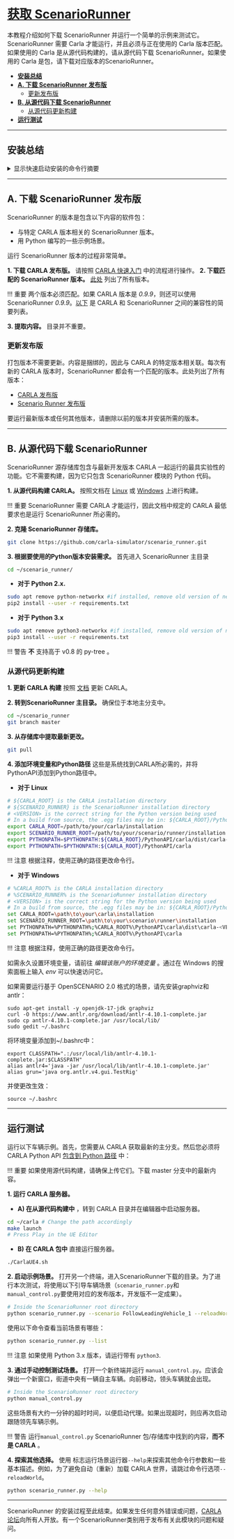 # [获取 ScenarioRunner](https://github.com/carla-simulator/scenario_runner/blob/master/Docs/getting_scenariorunner.md)

本教程介绍如何下载 ScenarioRunner 并运行一个简单的示例来测试它。ScenarioRunner 需要 Carla 才能运行，并且必须与正在使用的 Carla 版本匹配。如果使用的 Carla 是从源代码构建的，请从源代码下载 ScenarioRunner。如果使用的 Carla 是包，请下载对应版本的ScenarioRunner。

*   __[安装总结](#installation-summary)__  
*   __[A. 下载 ScenarioRunner 发布版](#a.-download-a-scenariorunner-release)__  
	*   [更新发布版](#update-the-release)  
*   __[B. 从源代码下载 ScenarioRunner](#b.-build-scenariorunner-from-source)__  
	*   [从源代码更新构建](#update-the-build-from-source)  
*   __[运行测试](#run-a-test)__  

---
## 安装总结

<details>
   <summary>
    显示快速启动安装的命令行摘要
   </summary>

```sh
# 决定是否使用包或者从源代码构建


# 选项 A) 使用 ScenarioRunner 包
   # 1. 安装 CARLA 包: 
      https://carla.readthedocs.io/en/latest/start_quickstart/
   # 2. 下载匹配的 ScenarioRunner 包: 
      https://github.com/carla-simulator/scenario_runner/releases
   # 3. 抽取内容ntent wherever needed. 

   # Update the release: 
   # 1. Delete previous CARLA and ScenarioRunner versions.
   # 2. Download the latest CARLA release. 
   # 3. Download the matching ScenarioRunner release.


# Option B) Download ScenarioRunner from source
   # 1. Build CARLA from source:
      https://carla.readthedocs.io/en/latest/build_linux/
   # 2. Clone the ScenarioRunner repository: 
git clone https://github.com/carla-simulator/scenario_runner.git
   # 3. Install requirements according to the Python version to be used: 
   # For Python 2.x:
sudo apt remove python-networkx #if installed, remove old version of networkx
pip2 install --user -r requirements.txt
   # For Python 3.x: 
sudo apt remove python3-networkx #if installed, remove old version of networkx
pip3 install --user -r requirements.txt

   # To update ScenarioRunner from source:
   # 1. Update CARLA: 
      https://carla.readthedocs.io/en/latest/build_update/
   # 2. Go to the ScenarioRunner repository, master branch
cd ~/scenario_runner
git branch master
   # 3. Pull the latest changes from the repository
git pull 

```
</details>


---
## A. 下载 ScenarioRunner 发布版

ScenarioRunner 的版本是包含以下内容的软件包： 
*   与特定 CARLA 版本相关的 ScenarioRunner 版本。 
*   用 Python 编写的一些示例场景。 

运行 ScenarioRunner 版本的过程非常简单。  

__1. 下载 CARLA 发布版。__ 请按照 [CARLA 快速入门](https://github.com/carla-simulator/carla/releases) 中的流程进行操作。
__2. 下载匹配的 ScenarioRunner 版本。__ [此处](https://github.com/carla-simulator/scenario_runner/releases) 列出了所有版本。

!!! 重要
    两个版本必须匹配。如果 CARLA 版本是 *0.9.9*，则还可以使用 ScenarioRunner *0.9.9*。[以下](https://github.com/carla-simulator/scenario_runner) 是 CARLA 和 ScenarioRunner 之间的兼容性的简要列表。

__3. 提取内容。__ 目录并不重要。


### 更新发布版

打包版本不需要更新。内容是捆绑的，因此与 CARLA 的特定版本相关联。每次有新的 CARLA 版本时，ScenarioRunner 都会有一个匹配的版本。此处列出了所有版本：

*   [CARLA 发布版](https://github.com/carla-simulator/carla/releases)  
*   [Scenario Runner 发布版](https://github.com/carla-simulator/scenario_runner/releases)  

要运行最新版本或任何其他版本，请删除以前的版本并安装所需的版本。

---
## B. 从源代码下载 ScenarioRunner

ScenarioRunner 源存储库包含与最新开发版本 CARLA 一起运行的最具实验性的功能。它不需要构建，因为它只包含 ScenarioRunner 模块的 Python 代码。

__1. 从源代码构建 CARLA。__ 按照文档在 [Linux](https://carla.readthedocs.io/en/latest/build_linux/) 或 [Windows](https://carla.readthedocs.io/en/latest/build_windows/) 上进行构建。

!!! 重要
    ScenarioRunner 需要 CARLA 才能运行，因此文档中规定的 CARLA 最低要求也是运行 ScenarioRunner 所必需的。

__2. 克隆 ScenarioRunner 存储库。__

```sh
git clone https://github.com/carla-simulator/scenario_runner.git
```

__3. 根据要使用的Python版本安装需求。__  首先进入 ScenarioRunner 主目录

```sh
cd ~/scenario_runner/
```

*   __对于 Python 2.x.__  

```sh
sudo apt remove python-networkx #if installed, remove old version of networkx
pip2 install --user -r requirements.txt
```

*   __对于 Python 3.x__  
```sh
sudo apt remove python3-networkx #if installed, remove old version of networkx
pip3 install --user -r requirements.txt
```

!!! 警告
    __不__ 支持高于 v0.8 的 py-tree 。


### 从源代码更新构建

__1. 更新 CARLA 构建__ 按照 [文档](https://carla.readthedocs.io/en/latest/build_update/) 更新 CARLA。

__2. 转到ScenarioRunner 主目录。__ 确保位于本地主分支中。

```sh
cd ~/scenario_runner
git branch master
```
__3. 从存储库中提取最新更改。__  

```sh
git pull
```

__4. 添加环境变量和Python路径__ 这些是系统找到CARLA所必需的，并将PythonAPI添加到Python路径中。

*   __对于 Linux__

```sh
# ${CARLA_ROOT} is the CARLA installation directory
# ${SCENARIO_RUNNER} is the ScenarioRunner installation directory
# <VERSION> is the correct string for the Python version being used
# In a build from source, the .egg files may be in: ${CARLA_ROOT}/PythonAPI/dist/ instead of ${CARLA_ROOT}/PythonAPI
export CARLA_ROOT=/path/to/your/carla/installation
export SCENARIO_RUNNER_ROOT=/path/to/your/scenario/runner/installation
export PYTHONPATH=$PYTHONPATH:${CARLA_ROOT}/PythonAPI/carla/dist/carla-<VERSION>.egg
export PYTHONPATH=$PYTHONPATH:${CARLA_ROOT}/PythonAPI/carla
```

!!! 注意
    根据注释，使用正确的路径更改命令行。

*   __对于 Windows__


```sh
# %CARLA_ROOT% is the CARLA installation directory
# %SCENARIO_RUNNER% is the ScenarioRunner installation directory
# <VERSION> is the correct string for the Python version being used
# In a build from source, the .egg files may be in: ${CARLA_ROOT}/PythonAPI/dist/ instead of ${CARLA_ROOT}/PythonAPI
set CARLA_ROOT=\path\to\your\carla\installation
set SCENARIO_RUNNER_ROOT=\path\to\your\scenario\runner\installation
set PYTHONPATH=%PYTHONPATH%;%CARLA_ROOT%\PythonAPI\carla\dist\carla-<VERSION>.egg
set PYTHONPATH=%PYTHONPATH%;%CARLA_ROOT%\PythonAPI\carla
```

!!! 注意
    根据注释，使用正确的路径更改命令行。

如需永久设置环境变量，请前往 *编辑该账户的环境变量* 。通过在 Windows 的搜索面板上输入 *env* 可以快速访问它。

如果需要运行基于 OpenSCENARIO 2.0 格式的场景，请先安装graphviz和antlr：
```
sudo apt-get install -y openjdk-17-jdk graphviz
curl -O https://www.antlr.org/download/antlr-4.10.1-complete.jar
sudo cp antlr-4.10.1-complete.jar /usr/local/lib/
sudo gedit ~/.bashrc
```
将环境变量添加到~/.bashrc中：
```
export CLASSPATH=".:/usr/local/lib/antlr-4.10.1-complete.jar:$CLASSPATH"
alias antlr4='java -jar /usr/local/lib/antlr-4.10.1-complete.jar'
alias grun='java org.antlr.v4.gui.TestRig'
```
并使更改生效：
```
source ~/.bashrc
```

---
## 运行测试

运行以下车辆示例。首先，您需要从 CARLA 获取最新的主分支。然后您必须将 CARLA Python API [包含到 Python 路径](https://blog.csdn.net/weixin_39910452/article/details/109598890) 中：

!!! 重要
    如果使用源代码构建，请确保上传它们。下载 master 分支中的最新内容。


__1. 运行 CARLA 服务器。__

*   __A) 在从源代码构建中__ ，转到 CARLA 目录并在编辑器中启动服务器。

```sh
cd ~/carla # Change the path accordingly
make launch
# Press Play in the UE Editor
```

*   __B) 在 CARLA 包中__ 直接运行服务器。

```sh
./CarlaUE4.sh
```

__2. 启动示例场景。__ 打开另一个终端，进入ScenarioRunner下载的目录。为了进行本次测试，将使用以下引导车辆场景（`scenario_runner.py`和`manual_control.py`要使用对应的发布版本，开发版不一定成果）。

```sh
# Inside the ScenarioRunner root directory
python scenario_runner.py --scenario FollowLeadingVehicle_1 --reloadWorld
```

使用以下命令查看当前场景有哪些：
```sh
python scenario_runner.py --list
```

!!! 注意
    如果使用 Python 3.x 版本，请运行带有 `python3`. 

__3. 通过手动控制测试场景。__ 打开一个新终端并运行 `manual_control.py`。应该会弹出一个新窗口，街道中央有一辆自主车辆。向前移动，领头车辆就会出现。

```sh
# Inside the ScenarioRunner root directory
python manual_control.py
```

这些场景有大约一分钟的超时时间，以便启动代理。如果出现超时，则应再次启动跟随领先车辆示例。

!!! 警告
    运行`manual_control.py` ScenarioRunner 包/存储库中找到的内容，__而不是 CARLA__ 。 

__4. 探索其他选择。__ 使用 标志运行场景运行器`--help`来探索其他命令行参数和一些基本描述。例如，为了避免自动（重新）加载 CARLA 世界，请跳过命令行选项`--reloadWorld`。 

```sh
python scenario_runner.py --help
```

---

ScenarioRunner 的安装过程至此结束。如果发生任何意外错误或问题，[CARLA 论坛](https://forum.carla.org/c/using-carla/scenario-runner)向所有人开放。有一个ScenarioRunner类别用于发布有关此模块的问题和疑问。


